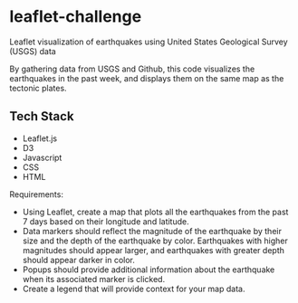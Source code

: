 # leaflet-challenge

Leaflet visualization of earthquakes using United States Geological Survey (USGS) data



By gathering data from USGS and Github, this code visualizes the earthquakes in the past week, and displays them on the same map as the tectonic plates. 

## Tech Stack

* Leaflet.js
* D3
* Javascript
* CSS
* HTML

Requirements:

* Using Leaflet, create a map that plots all the earthquakes from the past 7 days based on their longitude and latitude.
* Data markers should reflect the magnitude of the earthquake by their size and the depth of the earthquake by color. Earthquakes with higher magnitudes should appear larger, and earthquakes with greater depth should appear darker in color.
* Popups should provide additional information about the earthquake when its associated marker is clicked.
* Create a legend that will provide context for your map data.
